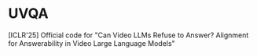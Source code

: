 # UVQA
[ICLR'25] Official code for "Can Video LLMs Refuse to Answer? Alignment for Answerability in Video Large Language Models"
